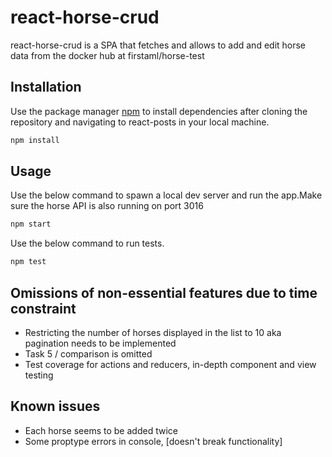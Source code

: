 # react-horse-crud

react-horse-crud is a SPA that fetches and allows to add and edit horse data from the docker hub at
firstaml/horse-test

## Installation

Use the package manager [npm](https://www.npmjs.com/get-npm) to install dependencies after cloning the repository and navigating to react-posts in your local machine.

```bash
npm install
```

## Usage

Use the below command to spawn a local dev server and run the app.Make sure the horse API is also running on port 3016

```bash
npm start
```

Use the below command to run tests.

```bash
npm test
```

## Omissions of non-essential features due to time constraint

- Restricting the number of horses displayed in the list to 10 aka  pagination needs to be implemented
- Task 5 / comparison is omitted
- Test coverage for actions and reducers, in-depth component and view testing

## Known issues

- Each horse seems to be added twice
- Some proptype errors in console, [doesn't break functionality]


